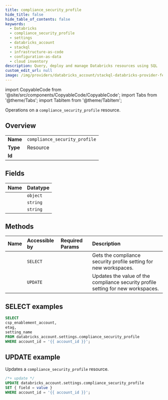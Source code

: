 ```yaml
---
title: compliance_security_profile
hide_title: false
hide_table_of_contents: false
keywords:
  - Databricks
  - compliance_security_profile
  - settings
  - databricks_account
  - stackql
  - infrastructure-as-code
  - configuration-as-data
  - cloud inventory
description: Query, deploy and manage Databricks resources using SQL
custom_edit_url: null
image: /img/providers/databricks_account/stackql-databricks-provider-featured-image.png
---
```


import CopyableCode from '@site/src/components/CopyableCode/CopyableCode';
import Tabs from '@theme/Tabs';
import TabItem from '@theme/TabItem';

Operations on a <code>compliance_security_profile</code> resource.  

## Overview
<table><tbody>
<tr><td><b>Name</b></td><td><code>compliance_security_profile</code></td></tr>
<tr><td><b>Type</b></td><td>Resource</td></tr>
<tr><td><b>Id</b></td><td><CopyableCode code="databricks_account.settings.compliance_security_profile" /></td></tr>
</tbody></table>

## Fields
| Name | Datatype |
|:-----|:---------|
| <CopyableCode code="csp_enablement_account" /> | `object` |
| <CopyableCode code="etag" /> | `string` |
| <CopyableCode code="setting_name" /> | `string` |

## Methods
| Name | Accessible by | Required Params | Description |
|:-----|:--------------|:----------------|:------------|
| <CopyableCode code="get" /> | `SELECT` | <CopyableCode code="account_id" /> | Gets the compliance security profile setting for new workspaces. |
| <CopyableCode code="update" /> | `UPDATE` | <CopyableCode code="account_id" /> | Updates the value of the compliance security profile setting for new workspaces. |

## SELECT examples

```sql
SELECT
csp_enablement_account,
etag,
setting_name
FROM databricks_account.settings.compliance_security_profile
WHERE account_id = '{{ account_id }}';
```

## UPDATE example

Updates a <code>compliance_security_profile</code> resource.

```sql
/*+ update */
UPDATE databricks_account.settings.compliance_security_profile
SET { field = value }
WHERE account_id = '{{ account_id }}';
```
